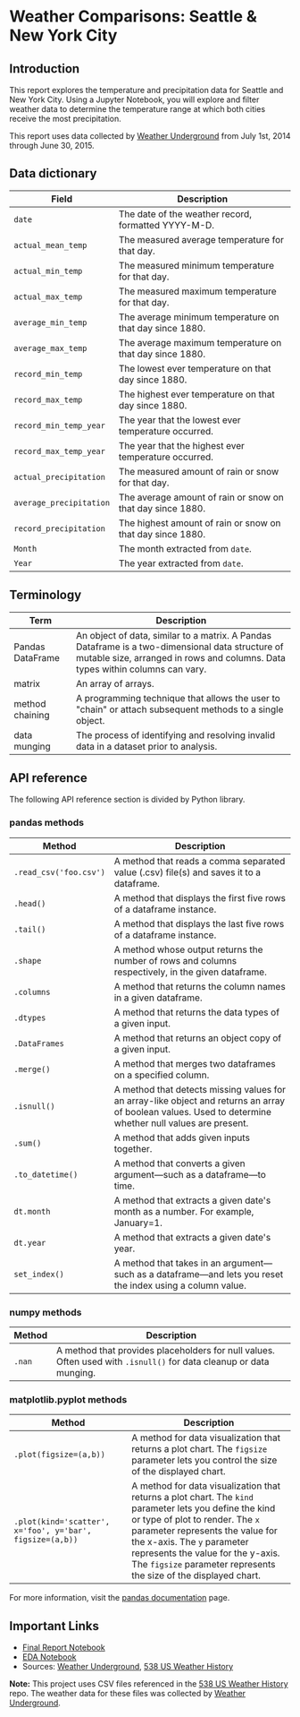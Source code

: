# Weather Comparisons: Seattle & New York City

## Introduction

This report explores the temperature and precipitation data for Seattle and New York City. Using a Jupyter Notebook, you will explore and filter weather data to determine the temperature range at which both cities receive the most precipitation.

This report uses data collected by [Weather Underground](http://wunderground.com) from July 1st, 2014 through June 30, 2015.

## Data dictionary

Field                   | Description
---                     |---------
`date`                  | The date of the weather record, formatted YYYY-M-D.
`actual_mean_temp`      | The measured average temperature for that day.
`actual_min_temp`       | The measured minimum temperature for that day.
`actual_max_temp`       | The measured maximum temperature for that day.
`average_min_temp`      | The average minimum temperature on that day since 1880.
`average_max_temp`      | The average maximum temperature on that day since 1880.
`record_min_temp`       | The lowest ever temperature on that day since 1880.
`record_max_temp`       | The highest ever temperature on that day since 1880.
`record_min_temp_year`  | The year that the lowest ever temperature occurred.
`record_max_temp_year`  | The year that the highest ever temperature occurred.
`actual_precipitation`  | The measured amount of rain or snow for that day.
`average_precipitation` | The average amount of rain or snow on that day since 1880.
`record_precipitation`  | The highest amount of rain or snow on that day since 1880.
`Month`                 | The month extracted from `date`.
`Year`                  | The year extracted from `date`.

## Terminology

Term                         | Description
---                          |---------
Pandas DataFrame             | An object of data, similar to a matrix. A Pandas Dataframe is a two-dimensional data structure of mutable size, arranged in rows and columns. Data types within columns can vary.
matrix                       | An array of arrays.
method chaining              | A programming technique that allows the user to "chain" or attach subsequent methods to a single object.
data munging                 | The process of identifying and resolving invalid data in a dataset prior to analysis.

## API reference

The following API reference section is divided by Python library.

### pandas methods

Method                       | Description
---                          |---------
`.read_csv('foo.csv')`       | A method that reads a comma separated value (.csv) file(s) and saves it to a dataframe.
`.head()`                    | A method that displays the first five rows of a dataframe instance.
`.tail()`                    | A method that displays the last five rows of a dataframe instance.
`.shape`                     | A method whose output returns the number of rows and columns respectively, in the given dataframe.
`.columns`                   | A method that returns the column names in a given dataframe.
`.dtypes`                    | A method that returns the data types of a given input.
`.DataFrames`                | A method that returns an object copy of a given input.
`.merge()`                   | A method that merges two dataframes on a specified column.
`.isnull()`                  | A method that detects missing values for an array-like object and returns an array of boolean values. Used to determine whether null values are present.
`.sum()`                     | A method that adds given inputs together.
`.to_datetime()`             | A method that converts a given argument&mdash;such as a dataframe&mdash;to time.
`dt.month`                   | A method that extracts a given date's month as a number. For example, January=1.
`dt.year`                    | A method that extracts a given date's year.
`set_index()`                | A method that takes in an argument&mdash;such as a dataframe&mdash;and lets you reset the index using a column value.

### numpy methods

Method                       | Description
---                          |---------
`.nan`                       | A method that provides placeholders for null values. Often used with `.isnull()` for data cleanup or data munging.

### matplotlib.pyplot methods

Method                       | Description
---                          |---------
`.plot(figsize=(a,b))`       | A method for data visualization that returns a plot chart. The `figsize` parameter lets you control the size of the displayed chart.
`.plot(kind='scatter', x='foo', y='bar', figsize=(a,b))` | A method for data visualization that returns a plot chart. The `kind` parameter lets you define the kind or type of plot to render. The `x` parameter represents the value for the x-axis. The `y` parameter represents the value for the y-axis. The `figsize` parameter represents the size of the displayed chart.

For more information, visit the [pandas documentation](https://pandas.pydata.org/docs/) page.

## Important Links

* [Final Report Notebook](report.ipynb)
* [EDA Notebook](eda.ipynb)
* Sources: [Weather Underground](http://wunderground.com), [538 US Weather History](https://github.com/fivethirtyeight/data/tree/master/us-weather-history)
  
**Note:** This project uses CSV files referenced in the [538 US Weather History](https://github.com/fivethirtyeight/data/tree/master/us-weather-history) repo. The weather data for these files was collected by [Weather Underground](http://wunderground.com).
